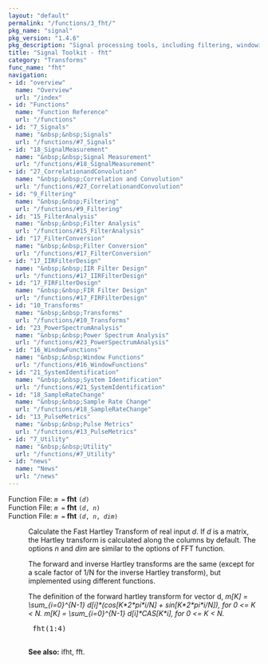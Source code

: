 ```yaml
---
layout: "default"
permalink: "/functions/3_fht/"
pkg_name: "signal"
pkg_version: "1.4.6"
pkg_description: "Signal processing tools, including filtering, windowing and display functions."
title: "Signal Toolkit - fht"
category: "Transforms"
func_name: "fht"
navigation:
- id: "overview"
  name: "Overview"
  url: "/index"
- id: "Functions"
  name: "Function Reference"
  url: "/functions"
- id: "7_Signals"
  name: "&nbsp;&nbsp;Signals"
  url: "/functions/#7_Signals"
- id: "18_SignalMeasurement"
  name: "&nbsp;&nbsp;Signal Measurement"
  url: "/functions/#18_SignalMeasurement"
- id: "27_CorrelationandConvolution"
  name: "&nbsp;&nbsp;Correlation and Convolution"
  url: "/functions/#27_CorrelationandConvolution"
- id: "9_Filtering"
  name: "&nbsp;&nbsp;Filtering"
  url: "/functions/#9_Filtering"
- id: "15_FilterAnalysis"
  name: "&nbsp;&nbsp;Filter Analysis"
  url: "/functions/#15_FilterAnalysis"
- id: "17_FilterConversion"
  name: "&nbsp;&nbsp;Filter Conversion"
  url: "/functions/#17_FilterConversion"
- id: "17_IIRFilterDesign"
  name: "&nbsp;&nbsp;IIR Filter Design"
  url: "/functions/#17_IIRFilterDesign"
- id: "17_FIRFilterDesign"
  name: "&nbsp;&nbsp;FIR Filter Design"
  url: "/functions/#17_FIRFilterDesign"
- id: "10_Transforms"
  name: "&nbsp;&nbsp;Transforms"
  url: "/functions/#10_Transforms"
- id: "23_PowerSpectrumAnalysis"
  name: "&nbsp;&nbsp;Power Spectrum Analysis"
  url: "/functions/#23_PowerSpectrumAnalysis"
- id: "16_WindowFunctions"
  name: "&nbsp;&nbsp;Window Functions"
  url: "/functions/#16_WindowFunctions"
- id: "21_SystemIdentification"
  name: "&nbsp;&nbsp;System Identification"
  url: "/functions/#21_SystemIdentification"
- id: "18_SampleRateChange"
  name: "&nbsp;&nbsp;Sample Rate Change"
  url: "/functions/#18_SampleRateChange"
- id: "13_PulseMetrics"
  name: "&nbsp;&nbsp;Pulse Metrics"
  url: "/functions/#13_PulseMetrics"
- id: "7_Utility"
  name: "&nbsp;&nbsp;Utility"
  url: "/functions/#7_Utility"
- id: "news"
  name: "News"
  url: "/news"
---
```

<dl class="first-deftypefn">
<dt class="deftypefn" id="index-fht"><span class="category-def">Function File: </span><span><code class="def-type"><var class="var">m</var> =</code> <strong class="def-name">fht</strong> <code class="def-code-arguments">(<var class="var">d</var>)</code><a class="copiable-link" href="#index-fht"></a></span></dt>
<dt class="deftypefnx def-cmd-deftypefn" id="index-fht-1"><span class="category-def">Function File: </span><span><code class="def-type"><var class="var">m</var> =</code> <strong class="def-name">fht</strong> <code class="def-code-arguments">(<var class="var">d</var>, <var class="var">n</var>)</code><a class="copiable-link" href="#index-fht-1"></a></span></dt>
<dt class="deftypefnx def-cmd-deftypefn" id="index-fht-2"><span class="category-def">Function File: </span><span><code class="def-type"><var class="var">m</var> =</code> <strong class="def-name">fht</strong> <code class="def-code-arguments">(<var class="var">d</var>, <var class="var">n</var>, <var class="var">dim</var>)</code><a class="copiable-link" href="#index-fht-2"></a></span></dt>
<dd><p>Calculate the Fast Hartley Transform of real input <var class="var">d</var>.  If <var class="var">d</var> is
 a matrix, the Hartley transform is calculated along the columns by default.
 The options <var class="var">n</var> and <var class="var">dim</var> are similar to the options of FFT
 function.
</p>
<p>The forward and inverse Hartley transforms are the same (except for a
 scale factor of 1/N for the inverse Hartley transform), but
 implemented using different functions.
</p>
<p>The definition of the forward hartley transform for vector d,
 <em class="math"> m[K] = \sum_{i=0}^{N-1} d[i]*(cos[K*2*pi*i/N] + sin[K*2*pi*i/N]), for  0 &lt;= K &lt; N.
 m[K] = \sum_{i=0}^{N-1} d[i]*CAS[K*i], for  0 &lt;= K &lt; N. </em>
</p>
<div class="example">
<pre class="example-preformatted"> fht(1:4)
 </pre></div>

<p><strong class="strong">See also:</strong> ifht, fft.
 </p></dd></dl>